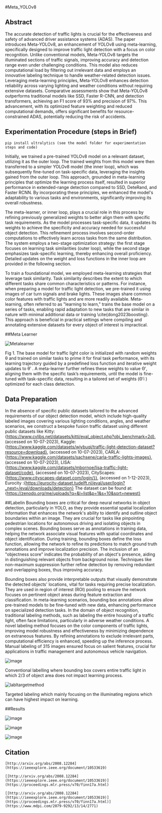 #Meta_YOLOv8
## Abstract
The accurate detection of traffic lights is crucial for the effectiveness and safety of advanced driver assistance systems (ADAS). The paper introduces Meta-YOLOv8, an enhancement of YOLOv8 using meta-learning, specifically designed to improve traffic light detection with a focus on color recognition. Unlike conventional models, Meta-YOLOv8 targets the illuminated sections of traffic signals, improving accuracy and detection range even under challenging conditions. This model also reduces computational load by filtering out irrelevant data and employs an innovative labeling technique to handle weather-related detection issues. Leveraging meta-learning principles, Meta-YOLOv8 enhances detection reliability across varying lighting and weather conditions without requiring extensive datasets. Comparative assessments show that Meta-YOLOv8 outperforms traditional models like SSD, Faster R-CNN, and detection transformers, achieving an F1 score of 93% and precision of 97%. This advancement, with its optimized feature weighting and reduced computational demands, offers significant benefits for resource-constrained ADAS, potentially reducing the risk of accidents.

## Experimentation Procedure  (steps in Brief)
```
pip install ultralytics (see the model folder for experimentation steps and code)
```
Initially, we trained a pre-trained YOLOv8 model on a relevant dataset, utilizing it as the outer loop. The trained weights from this model were then transferred to a simpler YOLOv8 model (the inner loop), which was subsequently fine-tuned on task-specific data, leveraging the insights gained from the outer loop. This approach, grounded in meta-learning principles that optimize the learning process itself, resulted in superior performance in extended-range detection compared to SSD, DeteRand, and Faster RCNN. By incorporating these principles, we enhanced the model's adaptability to various tasks and environments, significantly improving its overall robustness.

The meta-learner, or inner loop, plays a crucial role in this process by refining previously generalized weights to better align them with specific task requirements. As the model processes task-specific data, it updates its weights to achieve the specificity and accuracy needed for successful object detection. This refinement process involves second-order computations to effectively learn across tasks from the same distribution. The system employs a two-stage optimization strategy: the first stage focuses on learning task similarities (outer loop), while the second stage emphasizes task-specific learning, thereby enhancing overall proficiency. Detailed updates on the weight and loss functions in the inner loop are provided in the following section.

To train a foundational model, we employed meta-learning strategies that leverage task similarity. Task similarity describes the extent to which different tasks share common characteristics or patterns. For instance, when preparing a model for traffic light detection, we pre-trained it using images of car turn signals and brake lights. These images share common color features with traffic lights and are more readily available. Meta-learning, often referred to as "learning to learn," trains the base model on a series of tasks, enabling rapid adaptation to new tasks that are similar in nature with minimal additional data or training \cite{dong2023boosting}. This approach is beneficial in practical settings where compiling and annotating extensive datasets for every object of interest is impractical.

##Meta Learner

![Metalearner](https://github.com/user-attachments/assets/e7a31999-e7b8-4e08-bdd0-c78f5287269a)

Fig 1. The base model for traffic light color is initialized with random weights θ and trained on
similar tasks to prime it for final task performance, with its learning trajectory guided by a predefined
loss function and iterative weight updates to θ′
. A meta-learner further refines these weights to
value Θ′, aligning them with the specific task’s requirements, until the model is fine-tuned with
task-specific data, resulting in a tailored set of weights (Θ′i ) optimized for each class detection.

## Data Preparation
In the absence of specific public datasets tailored to the advanced requirements of our object detection model, which include high-quality labeled images covering various lighting conditions, angles, and weather scenarios, we construct a bespoke fusion traffic dataset using different public datasets like Kitty: {https://www.cvlibs.net/datasets/kitti/eval_object.php?obj_benchmark=2d},  (accessed on 10-07-2023), 
Kaggle: {https://www.kaggle.com/datasets/wjybuqi/traffic-light-detection-dataset?resource=download},  (accessed on 10-07-2023), 
CARLA: {https://www.kaggle.com/datasets/sachsene/carla-traffic-lights-images},  (accessed on 10-07-2023), 
LISA: {https://www.kaggle.com/datasets/mbornoe/lisa-traffic-light-dataset/code}, (accessed on 10-07-2023), 
CityScapes: {https://www.cityscapes-dataset.com/login/}}, (accessed on 1-12-2023), 
Eurocity :{https://eurocity-dataset.tudelft.nl/eval/user/login?_next=/eval/downloads/detection}
The dataset can be found at:{https://zenodo.org/me/uploads?q=&l=list&p=1&s=10&sort=newest}

##Labelin
Bounding boxes are critical for deep neural networks in object detection, particularly in YOLO, as they provide essential spatial localization information that enhances the network's ability to identify and outline object boundaries within an image. They are crucial for tasks like pinpointing pedestrian locations for autonomous driving and isolating objects in complex scenes. Bounding boxes serve as annotations in training data, helping the network associate visual features with spatial coordinates and object identification. During training, bounding boxes define the loss function, allowing the network to refine its predictions to match ground truth annotations and improve localization precision. The inclusion of an "objectness score" indicates the probability of an object's presence, aiding in distinguishing relevant objects from background noise. Techniques like non-maximum suppression further refine detection by removing redundant and overlapping boxes, thus improving accuracy.

Bounding boxes also provide interpretable outputs that visually demonstrate the detected objects' locations, vital for tasks requiring precise localization. They are used in region of interest (ROI) pooling to ensure the network focuses on pertinent object areas during feature extraction and classification. In meta-learning scenarios, bounding box annotations allow pre-trained models to be fine-tuned with new data, enhancing performance on specialized detection tasks. In the domain of object recognition, traditional labeling methods, such as labeling the entire housing of a traffic light, often face limitations, particularly in adverse weather conditions. A novel labeling method focuses on the color components of traffic lights, improving model robustness and effectiveness by minimizing dependence on extraneous features. By refining annotations to exclude irrelevant parts, computational efficiency is enhanced, speeding up the inference process. Manual labeling of 315 images ensured focus on salient features, crucial for applications in traffic management and autonomous vehicle navigation.

![image](https://github.com/user-attachments/assets/9a70e057-29f6-467d-8a29-1a7ec6e12172)

Conventional labelling where bounding box covers entire traffic light in which 2/3 of object
area does not impact learning process.


![labltargetmethod](https://github.com/user-attachments/assets/bab97a36-ec8d-4c71-81ea-d90fac2315e7)


Targeted labeling which mainly focusing on the illuminating regions which can have
highest impact on learning.



##Results


![image](https://github.com/user-attachments/assets/90f14931-baa1-4a67-8e47-471c24c9feec)


![image](https://github.com/user-attachments/assets/39207c75-dd46-4d7f-8886-04841d89c5e0)


![image](https://github.com/user-attachments/assets/5a10338b-fa65-41d1-8b0e-8ee421475850)


## Citation

```
[http://arxiv.org/abs/2008.12284](https://ieeexplore.ieee.org/document/10533619)

```

```
[[http://arxiv.org/abs/2008.12284](https://ieeexplore.ieee.org/document/10533619)](https://proceedings.mlr.press/v70/finn17a.html)

```

```
[[http://arxiv.org/abs/2008.12284](https://ieeexplore.ieee.org/document/10533619)](https://proceedings.mlr.press/v70/finn17a.html)](https://www.mdpi.com/2079-9292/13/14/2771)

```



